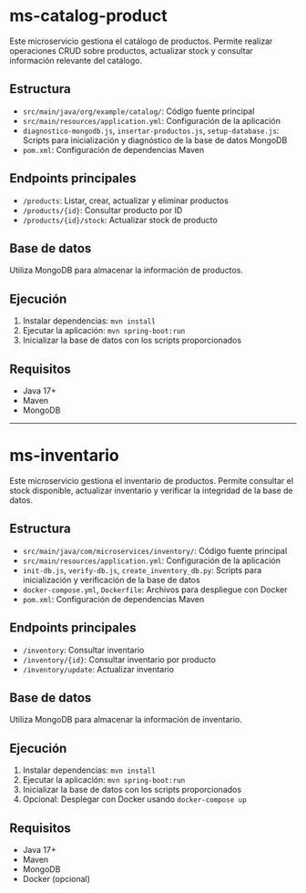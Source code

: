# ms-catalog-product

Este microservicio gestiona el catálogo de productos. Permite realizar operaciones CRUD sobre productos, actualizar stock y consultar información relevante del catálogo.

## Estructura
- `src/main/java/org/example/catalog/`: Código fuente principal
- `src/main/resources/application.yml`: Configuración de la aplicación
- `diagnostico-mongodb.js`, `insertar-productos.js`, `setup-database.js`: Scripts para inicialización y diagnóstico de la base de datos MongoDB
- `pom.xml`: Configuración de dependencias Maven

## Endpoints principales
- `/products`: Listar, crear, actualizar y eliminar productos
- `/products/{id}`: Consultar producto por ID
- `/products/{id}/stock`: Actualizar stock de producto

## Base de datos
Utiliza MongoDB para almacenar la información de productos.

## Ejecución
1. Instalar dependencias: `mvn install`
2. Ejecutar la aplicación: `mvn spring-boot:run`
3. Inicializar la base de datos con los scripts proporcionados

## Requisitos
- Java 17+
- Maven
- MongoDB

---

# ms-inventario

Este microservicio gestiona el inventario de productos. Permite consultar el stock disponible, actualizar inventario y verificar la integridad de la base de datos.

## Estructura
- `src/main/java/com/microservices/inventory/`: Código fuente principal
- `src/main/resources/application.yml`: Configuración de la aplicación
- `init-db.js`, `verify-db.js`, `create_inventory_db.py`: Scripts para inicialización y verificación de la base de datos
- `docker-compose.yml`, `Dockerfile`: Archivos para despliegue con Docker
- `pom.xml`: Configuración de dependencias Maven

## Endpoints principales
- `/inventory`: Consultar inventario
- `/inventory/{id}`: Consultar inventario por producto
- `/inventory/update`: Actualizar inventario

## Base de datos
Utiliza MongoDB para almacenar la información de inventario.

## Ejecución
1. Instalar dependencias: `mvn install`
2. Ejecutar la aplicación: `mvn spring-boot:run`
3. Inicializar la base de datos con los scripts proporcionados
4. Opcional: Desplegar con Docker usando `docker-compose up`

## Requisitos
- Java 17+
- Maven
- MongoDB
- Docker (opcional)
